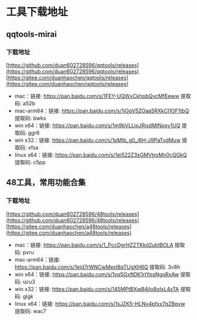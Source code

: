 # 工具下载地址

## qqtools-mirai

### 下载地址
[https://github.com/duan602728596/qqtools/releases](https://github.com/duan602728596/qqtools/releases)   
[https://gitee.com/duanhaochen/qqtools/releases](https://gitee.com/duanhaochen/qqtools/releases)
* mac：链接: https://pan.baidu.com/s/1FEY-UQWvCkhpbQvcMfEeww 提取码: a52b
* mac-arm64：链接: https://pan.baidu.com/s/1iGqV5ZOaa5RXkCI1OF1tbQ 提取码: bwks
* win x64：链接: https://pan.baidu.com/s/1m9bVLLioJRjxdMINoxy1UQ 提取码: ggr6
* win x32：链接: https://pan.baidu.com/s/1pMIb_g0_i6H-J9PaTvdMuw 提取码: xfsa
* linux x64：链接: https://pan.baidu.com/s/1ei522Z3sGMVtroMn0cQGkQ 提取码: c5pp

## 48工具，常用功能合集

### 下载地址
[https://github.com/duan602728596/48tools/releases](https://github.com/duan602728596/48tools/releases)   
[https://gitee.com/duanhaochen/a48tools/releases](https://gitee.com/duanhaochen/a48tools/releases)
* mac：链接: https://pan.baidu.com/s/1_PccDgrHZZTKkd2ubIBOLA 提取码: pvru
* mac-arm64：链接: https://pan.baidu.com/s/1ejd7rWNCwMexI8qTUgXH6Q 提取码: 3v8h
* win x64：链接: https://pan.baidu.com/s/1vq5GxftDK1rIYpsNgoRxAw 提取码: ucu3
* win x32：链接: https://pan.baidu.com/s/145MPtBXwB4jlo8oIxL4xTA 提取码: glgk
* linux x64：链接: https://pan.baidu.com/s/1sJZK5-HLNy4pfxx7qZBqvw 提取码: wac7
